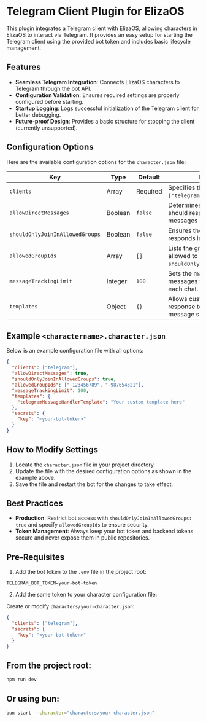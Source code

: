 # Telegram Client Plugin for ElizaOS

This plugin integrates a Telegram client with ElizaOS, allowing characters in ElizaOS to interact via Telegram. It provides an easy setup for starting the Telegram client using the provided bot token and includes basic lifecycle management.

## Features

- **Seamless Telegram Integration**: Connects ElizaOS characters to Telegram through the bot API.
- **Configuration Validation**: Ensures required settings are properly configured before starting.
- **Startup Logging**: Logs successful initialization of the Telegram client for better debugging.
- **Future-proof Design**: Provides a basic structure for stopping the client (currently unsupported).

## Configuration Options

Here are the available configuration options for the `character.json` file:

| Key                             | Type    | Default  | Description                                                                                         |
| ------------------------------- | ------- | -------- | --------------------------------------------------------------------------------------------------- |
| `clients`                       | Array   | Required | Specifies the client type (e.g., `["telegram"]`).                                                   |
| `allowDirectMessages`           | Boolean | `false`  | Determines whether the bot should respond to direct messages (DMs).                                 |
| `shouldOnlyJoinInAllowedGroups` | Boolean | `false`  | Ensures the bot only joins and responds in specified groups.                                        |
| `allowedGroupIds`               | Array   | `[]`     | Lists the group IDs the bot is allowed to interact with (requires `shouldOnlyJoinInAllowedGroups`). |
| `messageTrackingLimit`          | Integer | `100`    | Sets the maximum number of messages to track in memory for each chat.                               |
| `templates`                     | Object  | `{}`     | Allows customization of response templates for different message scenarios.                         |

## Example `<charactername>.character.json`

Below is an example configuration file with all options:

```json
{
  "clients": ["telegram"],
  "allowDirectMessages": true,
  "shouldOnlyJoinInAllowedGroups": true,
  "allowedGroupIds": ["-123456789", "-987654321"],
  "messageTrackingLimit": 100,
  "templates": {
    "telegramMessageHandlerTemplate": "Your custom template here"
  },
  "secrets": {
    "key": "<your-bot-token>"
  }
}
```

## How to Modify Settings

1. Locate the `character.json` file in your project directory.
2. Update the file with the desired configuration options as shown in the example above.
3. Save the file and restart the bot for the changes to take effect.

## Best Practices

- **Production**: Restrict bot access with `shouldOnlyJoinInAllowedGroups: true` and specify `allowedGroupIds` to ensure security.
- **Token Management**: Always keep your bot token and backend tokens secure and never expose them in public repositories.

## Pre-Requisites

1. Add the bot token to the `.env` file in the project root:

```env
TELEGRAM_BOT_TOKEN=your-bot-token
```

2. Add the same token to your character configuration file:

Create or modify `characters/your-character.json`:

```json
{
  "clients": ["telegram"],
  "secrets": {
    "key": "<your-bot-token>"
  }
}
```

## From the project root:

```bash
npm run dev
```

## Or using bun:

```bash
bun start --character="characters/your-character.json"
```
